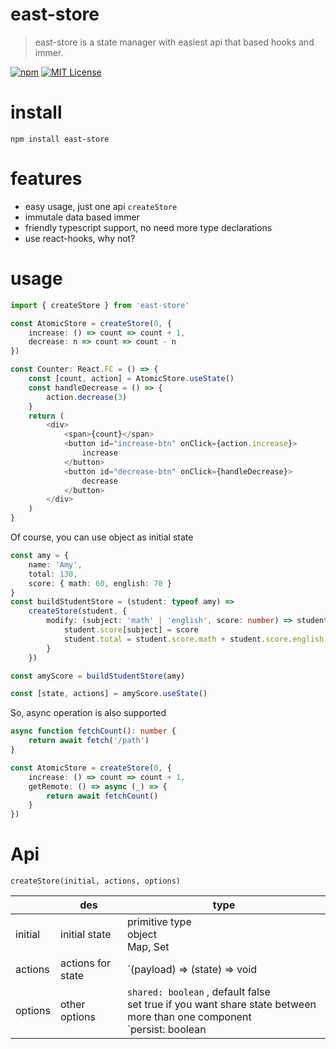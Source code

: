 # east-store

> east-store is a state manager with easiest api that based hooks and immer.

[![npm](https://img.shields.io/npm/v/east-store.svg?style=flat-square)](http://npm.im/easy-peasy)
[![MIT License](https://img.shields.io/npm/l/easy-peasy.svg?style=flat-square)](http://opensource.org/licenses/MIT)

# install

```
npm install east-store
```

# features

- easy usage, just one api `createStore`
- immutale data based immer
- friendly typescript support, no need more type declarations
- use react-hooks, why not?

# usage

```typescript
import { createStore } from 'east-store'

const AtomicStore = createStore(0, {
    increase: () => count => count + 1,
    decrease: n => count => count - n
})

const Counter: React.FC = () => {
    const [count, action] = AtomicStore.useState()
    const handleDecrease = () => {
        action.decrease(3)
    }
    return (
        <div>
            <span>{count}</span>
            <button id="increase-btn" onClick={action.increase}>
                increase
            </button>
            <button id="decrease-btn" onClick={handleDecrease}>
                decrease
            </button>
        </div>
    )
}
```

Of course, you can use object as initial state

```typescript
const amy = {
    name: 'Amy',
    total: 130,
    score: { math: 60, english: 70 }
}
const buildStudentStore = (student: typeof amy) =>
    createStore(student, {
        modify: (subject: 'math' | 'english', score: number) => student => {
            student.score[subject] = score
            student.total = student.score.math + student.score.english
        }
    })

const amyScore = buildStudentStore(amy)

const [state, actions] = amyScore.useState()
```

So, async operation is also supported

```typescript
async function fetchCount(): number {
    return await fetch('/path')
}

const AtomicStore = createStore(0, {
    increase: () => count => count + 1,
    getRemote: () => async (_) => {
        return await fetchCount()
    }
})
```

# Api

```
createStore(initial, actions, options)
```
|         | des               | type                                                                                                                          |
|---------|-------------------|-------------------------------------------------------------------------------------------------------------------------------|
| initial | initial state     | primitive type <br> object<br> Map, Set                                                                                                 |
| actions | actions for state | `(payload) => (state) => void | state`                                                                                        |
| options | other options     | `shared: boolean` , default false<br> set true if you want share state between more than one component<br>  `persist: boolean | Storage`, default false<br> set true if you want this state been persisted  and set custom storage implementation with `set, get` is also valid <br> * persistence means shared |


